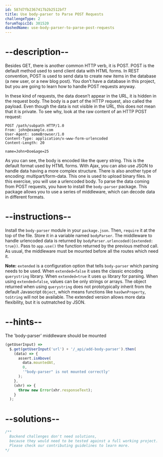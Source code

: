 ```yaml
---
id: 587d7fb2367417b2b2512bf7
title: Use body-parser to Parse POST Requests
challengeType: 2
forumTopicId: 301520
dashedName: use-body-parser-to-parse-post-requests
---
```


# --description--

Besides GET, there is another common HTTP verb, it is POST. POST is the default method used to send client data with HTML forms. In REST convention, POST is used to send data to create new items in the database (a new user, or a new blog post). You don’t have a database in this project, but you are going to learn how to handle POST requests anyway.

In these kind of requests, the data doesn’t appear in the URL, it is hidden in the request body. The body is a part of the HTTP request, also called the payload. Even though the data is not visible in the URL, this does not mean that it is private. To see why, look at the raw content of an HTTP POST request:

```http
POST /path/subpath HTTP/1.0
From: john@example.com
User-Agent: someBrowser/1.0
Content-Type: application/x-www-form-urlencoded
Content-Length: 20

name=John+Doe&age=25
```

As you can see, the body is encoded like the query string. This is the default format used by HTML forms. With Ajax, you can also use JSON to handle data having a more complex structure. There is also another type of encoding: multipart/form-data. This one is used to upload binary files. In this exercise, you will use a urlencoded body. To parse the data coming from POST requests, you have to install the `body-parser` package. This package allows you to use a series of middleware, which can decode data in different formats.

# --instructions--

Install the `body-parser` module in your `package.json`. Then, `require` it at the top of the file. Store it in a variable named `bodyParser`. The middleware to handle urlencoded data is returned by `bodyParser.urlencoded({extended: true})`. Pass to `app.use()` the function returned by the previous method call. As usual, the middleware must be mounted before all the routes which need it.

**Note:** `extended` is a configuration option that tells `body-parser` which parsing needs to be used. When `extended=false` it uses the classic encoding `querystring` library. When `extended=true` it uses `qs` library for parsing. When using `extended=false`, values can be only strings or arrays. The object returned when using `querystring` does not prototypically inherit from the default Javascript `Object`, which means functions like `hasOwnProperty`, `toString` will not be available. The extended version allows more data flexibility, but it is outmatched by JSON.

# --hints--

The 'body-parser' middleware should be mounted

```js
(getUserInput) =>
  $.get(getUserInput('url') + '/_api/add-body-parser').then(
    (data) => {
      assert.isAbove(
        data.mountedAt,
        0,
        '"body-parser" is not mounted correctly'
      );
    },
    (xhr) => {
      throw new Error(xhr.responseText);
    }
  );
```

# --solutions--

```js
/**
  Backend challenges don't need solutions, 
  because they would need to be tested against a full working project. 
  Please check our contributing guidelines to learn more.
*/
```
